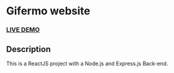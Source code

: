 # Gifermo website


### <a href="https://www.gifermo.com">LIVE DEMO</a> 

## Description
This is a ReactJS project with a Node.js and Express.js Back-end.

